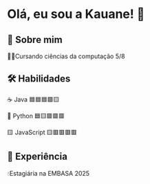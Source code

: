 
# Olá, eu sou a Kauane! 👋


## 🚀 Sobre mim




👩‍💻Cursando ciências da computação 5/8






## 🛠 Habilidades
☕ Java 🟦🟦🟦🟩🟨

🐍 Python 🟦🟨🟥🟥🟥

🟨 JavaScript 🟨🟥🟥🟥🟥

## 💼 Experiência
💧Estagiária na EMBASA 2025


